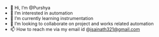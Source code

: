 - 👋 Hi, I’m @Purshya
- 👀 I’m interested in automation
- 🌱 I’m currently learning instrumentation
- 💞️ I’m looking to collaborate on project and works related automation
- 📫 How to reach me via my email id @jsainath321@gmail.com

<!---
Purshya/Purshya is a ✨ special ✨ repository because its `README.md` (this file) appears on your GitHub profile.
You can click the Preview link to take a look at your changes.
--->

